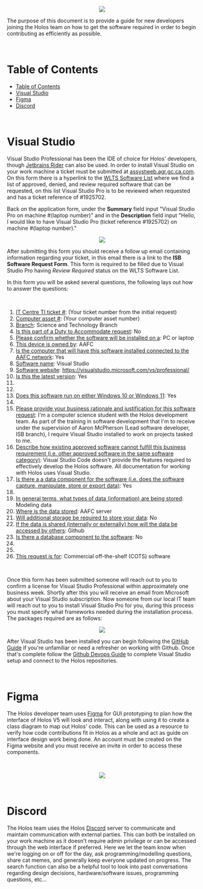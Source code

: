 <p align="center">
    <img src="../../Images/logo.png"/>
</p>

The purpose of this document is to provide a guide for new developers joining the Holos team on how to get the software required in order to begin contributing as efficiently as possible.

<br>

# Table of Contents
- [Table of Contents](#table-of-content)
- [Visual Studio](#visual-studio)
- [Figma](#figma)
- [Discord](discord)

<br>

# Visual Studio
Visual Studio Professional has been the IDE of choice for Holos' developers, though [Jetbrains Rider](https://www.jetbrains.com/rider/) can also be used. In order to install Visual Studio on your work machine a ticket must be submitted at [assystweb.agr.gc.ca.com](https://assystweb.agr.gc.ca/assystnet/#serviceOfferings/1536). On this form there is a hyperlink to the [WLTS Software List](https://collab.agr.gc.ca/co/ndlm-gncob/Lists/Software%20List/AllItems.aspx) where we find a list of approved, denied, and review required software that can be requested, on this list Visual Studio Pro is to be reviewed when requested and has a ticket reference of #1925702.

Back on the application form, under the **Summary** field input "Visual Studio Pro on machine #(laptop number)" and in the **Description** field input "Hello, I would like to have Visual Studio Pro (ticket reference #1925702) on machine #(laptop number)."

<p align="center">
    <img src="../../Images/QuickStartDeveloperGuide/figure0.png"/>
</p>

After submitting this form you should receive a follow up email containing information regarding your ticket, in this email there is a link to the **ISB Software Request Form**. This form is required to be filled due to Visual Studio Pro having *Review Required* status on the WLTS Software List.  
  
In this form you will be asked several questions, the following lays out how to answer the questions:
  
<br>

1. <ins>IT Centre TI ticket #</ins>: (Your ticket number from the initial request)
2. <ins>Computer asset #</ins>: (Your computer asset number)
3. <ins>Branch</ins>: Science and Technology Branch
4. <ins>Is this part of a Duty to Accommodate request</ins>: No
5. <ins>Please confirm whether the software will be installed on a</ins>: PC or laptop
6. <ins>This device is owned by</ins>: AAFC
7. <ins>Is the computer that will have this software installed connected to the AAFC network</ins>: Yes
8. <ins>Software name</ins>: Visual Studio
9. <ins>Software website</ins>: https://visualstudio.microsoft.com/vs/professional/
10. <ins>Is this the latest version</ins>: Yes
11.
12.
13. <ins>Does this software run on either Windows 10 or Windows 11</ins>: Yes
14.
15. <ins>Please provide your business rationale and justification for this software request</ins>: I'm a computer science student with the Holos development team. As part of the training in software development that I'm to receive under the supervision of Aaron McPherson (Lead software developer, ISB branch), I require Visual Studio installed to work on projects tasked to me.
16. <ins>Describe how existing approved software cannot fulfill this business requirement (i.e. other approved software in the same software category)</ins>: Visual Studio Code doesn't provide the features required to effectively develop the Holos software. All documentation for working with Holos uses Visual Studio.
17. <ins>Is there a a data component for the software (i.e. does the software capture, manipulate, store or export data)</ins>: Yes
18.
19. <ins>In general terms, what types of data (information) are being stored</ins>: Modeling data
20. <ins>Where is the data stored</ins>: AAFC server
21. <ins>Will additional storage be required to store your data</ins>: No
22. <ins>If the data is shared (internally or externally) how will the data be accessed by others</ins>: Github
23. <ins>Is there a database component to the software</ins>: No
24.
25.
26. <ins>This request is for</ins>: Commercial off-the-shelf (COTS) software
  
<br>

Once this form has been submitted someone will reach out to you to confirm a license for Visual Studio Professional within approximately one business week. Shortly after this you will receive an email from Microsoft about your Visual Studio subscription. Now someone from our local IT team will reach out to you to install Visual Studio Pro for you, during this process you must specify what frameworks needed during the installation process. The packages required are as follows:

<p align="center">
    <img src="../../Images/QuickStartDeveloperGuide/figure1.png"/>
</p>

After Visual Studio has been installed you can begin following the [GitHub Guide](https://github.com/holos-aafc/Holos/blob/main/H.Content/Documentation/GitHub%20Guide/GitHub%20Guide.md) if you're unfamiliar or need a refresher on working with Github. Once that's complete follow the [Github Devops Guide](https://github.com/holos-aafc/Holos/blob/main/H.Content/Documentation/Github%20Devops%20Guide/GithubDevopsGuide.md) to complete Visual Studio setup and connect to the Holos repositories.

<br>

# Figma
The Holos developer team uses [Figma](https://www.figma.com/) for GUI prototyping to plan how the interface of Holos V5 will look and interact, along with using it to create a class diagram to map out Holos' code. This can be used as a resource to verify how code contributions fit in Holos as a whole and act as guide on interface design work being done. An account must be created on the Figma website and you must receive an invite in order to access these components. 

<br>

<p align="center">
    <img src="../../Images/QuickStartDeveloperGuide/figure2.png"/>
</p>

<br>

# Discord
The Holos team uses the Holos [Discord](https://discord.com/) server to communicate and maintain communication with external parties. This can both be installed on your work machine as it doesn't require admin privilege or can be accessed through the web interface if preferred. Here we let the team know when we're logging on or off for the day, ask programming/modelling questions, share cat memes, and generally keep everyone updated on progress. The search function can also be a helpful tool to look into past conversations regarding design decisions, hardware/software issues, programming questions, etc...